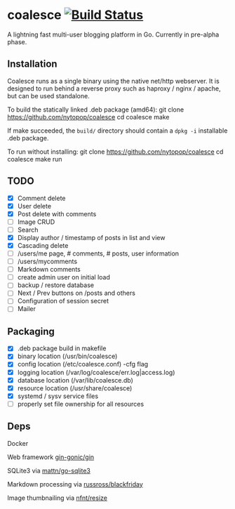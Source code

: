 # coalesce [![Build Status](https://travis-ci.org/nytopop/coalesce.svg?branch=master)](https://travis-ci.org/nytopop/coalesce)

A lightning fast multi-user blogging platform in Go. Currently in pre-alpha phase.

## Installation

Coalesce runs as a single binary using the native net/http webserver. It is designed to run behind a reverse proxy such as haproxy / nginx / apache, but can be used standalone.

To build the statically linked .deb package (amd64):
    git clone https://github.com/nytopop/coalesce
    cd coalesce
    make

If make succeeded, the `build/` directory should contain a `dpkg -i` installable .deb package.

To run without installing:
    git clone https://github.com/nytopop/coalesce
    cd coalesce
    make run

## TODO

- [x] Comment delete
- [x] User delete
- [x] Post delete with comments
- [ ] Image CRUD
- [ ] Search
- [x] Display author / timestamp of posts in list and view
- [x] Cascading delete
- [ ] /users/me page, # comments, # posts, user information
- [ ] /users/mycomments
- [ ] Markdown comments
- [ ] create admin user on initial load
- [ ] backup / restore database
- [ ] Next / Prev buttons on /posts and others
- [ ] Configuration of session secret
- [ ] Mailer

## Packaging

- [x] .deb package build in makefile
- [x] binary location   (/usr/bin/coalesce)
- [x] config location   (/etc/coalesce.conf) -cfg flag
- [x] logging location  (/var/log/coalesce/err.log|access.log)
- [x] database location (/var/lib/coalesce.db)
- [x] resource location (/usr/share/coalesce)
- [x] systemd / sysv service files
- [ ] properly set file ownership for all resources

## Deps

Docker

Web framework [gin-gonic/gin](https://github.com/gin-gonic/gin)

SQLite3 via [mattn/go-sqlite3](https://github.com/mattn/go-sqlite3)

Markdown processing via [russross/blackfriday](https://github.com/russross/blackfriday)

Image thumbnailing via [nfnt/resize](https://github.com/nfnt/resize)
